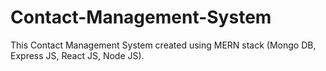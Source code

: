 # Contact-Management-System
This Contact Management System created using MERN stack (Mongo DB, Express JS, React JS, Node JS).
